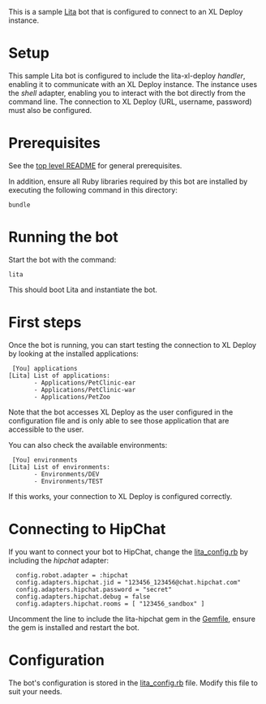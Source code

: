 This is a sample [Lita](https://docs.lita.io/) bot that is configured to connect to an XL Deploy instance.

# Setup

This sample Lita bot is configured to include the lita-xl-deploy _handler_, enabling it to communicate with an XL Deploy instance. The instance uses the _shell_ adapter, enabling you to interact with the bot directly from the command line. The connection to XL Deploy (URL, username, password) must also be configured.

# Prerequisites

See the [top level README](../README.md) for general prerequisites.

In addition, ensure all Ruby libraries required by this bot are installed by executing the following command in this directory:

```
bundle
```

# Running the bot

Start the bot with the command:

```
lita
```

This should boot Lita and instantiate the bot.

# First steps

Once the bot is running, you can start testing the connection to XL Deploy by looking at the installed applications:

```
 [You] applications
[Lita] List of applications:
       - Applications/PetClinic-ear
       - Applications/PetClinic-war
       - Applications/PetZoo
```

Note that the bot accesses XL Deploy as the user configured in the configuration file and is only able to see those application that are accessible to the user.

You can also check the available environments:

```
 [You] environments
[Lita] List of environments:
       - Environments/DEV
       - Environments/TEST
```

If this works, your connection to XL Deploy is configured correctly.

# Connecting to HipChat

If you want to connect your bot to HipChat, change the [lita_config.rb](lita_config.rb) by including the _hipchat_ adapter:

```
  config.robot.adapter = :hipchat
  config.adapters.hipchat.jid = "123456_123456@chat.hipchat.com"
  config.adapters.hipchat.password = "secret"
  config.adapters.hipchat.debug = false
  config.adapters.hipchat.rooms = [ "123456_sandbox" ]
```

Uncomment the line to include the lita-hipchat gem in the [Gemfile](Gemfile), ensure the gem is installed and restart the bot.

# Configuration

The bot's configuration is stored in the [lita_config.rb](lita_config.rb) file. Modify this file to suit your needs.
